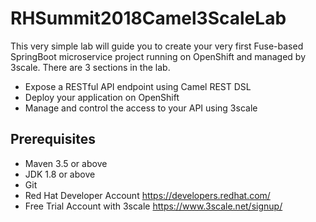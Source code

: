 # RHSummit2018Camel3ScaleLab

This very simple lab will guide you to create your very first Fuse-based SpringBoot microservice project running on OpenShift and managed by 3scale. There are 3 sections in the lab.

- Expose a RESTful API endpoint using Camel REST DSL
- Deploy your application on OpenShift
- Manage and control the access to your API using 3scale

## Prerequisites

- Maven 3.5 or above
- JDK 1.8 or above
- Git
- Red Hat Developer Account
  https://developers.redhat.com/
- Free Trial Account with 3scale
  https://www.3scale.net/signup/

